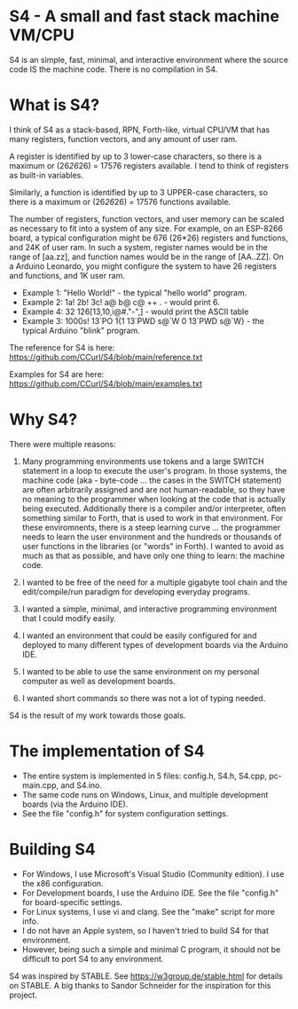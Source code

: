 # S4 - A small and fast stack machine VM/CPU

S4 is an simple, fast, minimal, and interactive environment where the source code IS the machine code. There is no compilation in S4.

# What is S4?

I think of S4 as a stack-based, RPN, Forth-like, virtual CPU/VM that has many registers, function vectors, and any amount of user ram.

A register is identified by up to 3 lower-case characters, so there is a maximum or (26*26*26) = 17576 registers available. I tend to think of registers as built-in variables.

Similarly, a function is identified by up to 3 UPPER-case characters, so there is a maximum or (26*26*26) = 17576 functions available.

The number of registers, function vectors, and user memory can be scaled as necessary to fit into a system of any size. For example, on an ESP-8266 board, a typical configuration might be 676 (26*26) registers and functions, and 24K of user ram. In such a system, register names would be in the range of [aa.zz], and function names would be in the range of [AA..ZZ]. On a Arduino Leonardo, you might configure the system to have 26 registers and functions, and 1K user ram.

- Example 1: "Hello World!" - the typical "hello world" program.
- Example 2: 1a! 2b! 3c! a@ b@ c@ ++ . - would print 6.
- Example 4: 32 126\[13,10,i@#."-",\] - would print the ASCII table
- Example 3: 1000s! 13\`PO 1{1 13\`PWD s@\`W 0 13\`PWD s@`W} - the typical Arduino "blink" program.

The reference for S4 is here:   https://github.com/CCurl/S4/blob/main/reference.txt

Examples for S4 are here: https://github.com/CCurl/S4/blob/main/examples.txt

# Why S4?

There were multiple reasons:

1. Many programming environments use tokens and a large SWITCH statement in a loop to execute the user's program. In those systems, the machine code (aka - byte-code ... the cases in the SWITCH statement) are often arbitrarily assigned and are not human-readable, so they have no meaning to the programmer when looking at the code that is actually being executed. Additionally there is a compiler and/or interpreter, often something similar to Forth, that is used to work in that environment. For these enviromnents, there is a steep learning curve ... the programmer needs to learn the user environment and the hundreds or thousands of user functions in the libraries (or "words" in Forth). I wanted to avoid as much as that as possible, and have only one thing to learn: the machine code.

2. I wanted to be free of the need for a multiple gigabyte tool chain and the edit/compile/run paradigm for developing everyday programs.

3. I wanted a simple, minimal, and interactive programming environment that I could modify easily.

4. I wanted an environment that could be easily configured for and deployed to many different types of development boards via the Arduino IDE.

5. I wanted to be able to use the same environment on my personal computer as well as development boards.

6. I wanted short commands so there was not a lot of typing needed.

S4 is the result of my work towards those goals.

# The implementation of S4

- The entire system is implemented in 5 files: config.h, S4.h, S4.cpp, pc-main.cpp, and S4.ino.
- The same code runs on Windows, Linux, and multiple development boards (via the Arduino IDE).
- See the file "config.h" for system configuration settings.

# Building S4

- For Windows, I use Microsoft's Visual Studio (Community edition). I use the x86 configuration.
- For Development boards, I use the Arduino IDE. See the file "config.h" for board-specific settings.
- For Linux systems, I use vi and clang. See the "make" script for more info.
- I do not have an Apple system, so I haven't tried to build S4 for that environment.
- However, being such a simple and minimal C program, it should not be difficult to port S4 to any environment.

S4 was inspired by STABLE. See https://w3group.de/stable.html for details on STABLE.
A big thanks to Sandor Schneider for the inspiration for this project.
